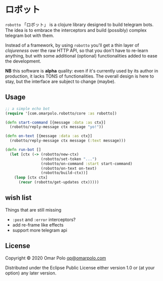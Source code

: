 # ロボット

`robotto` 「ロボット」 is a clojure library designed to build telegram
bots.  The idea is to embrace the interceptors and build (possibly)
complex telegram bot with them.

Instead of a framework, by using `robotto` you'll get a thin layer of
*clojureness* over the raw HTTP API, so that you don't have to
re-learn anything, but with some additional (optional) functionalities
added to ease the development.

**NB** this software is **alpha** quality: even if it's currently used
by its author in production, it lacks TONS of functionalities.  The
overall design is here to stay, but the interface are subject to
change (maybe).

## Usage

```clojure
;; a simple echo bot
(require '[com.omarpolo.robotto/core :as robotto])

(defn start-command [{message :data :as ctx}]
  (robotto/reply-message ctx message "yo!"))

(defn on-text [{message :data :as ctx}]
  (robotto/reply-message ctx message (:text message)))

(defn run-bot []
  (let [ctx (-> (robotto/new-ctx)
                (robotto/set-token "...")
                (robotto/on-command :start start-command)
                (robotto/on-text on-text)
                (robotto/build-ctx))]
    (loop [ctx ctx]
      (recur (robotto/get-updates ctx)))))
```

## wish list

Things that are still missing

 - `:post` and `:error` interceptors?
 - add re-frame like effects
 - support more telegram api

## License

Copyright © 2020 Omar Polo <op@omarpolo.com>

Distributed under the Eclipse Public License either version 1.0 or (at
your option) any later version.
